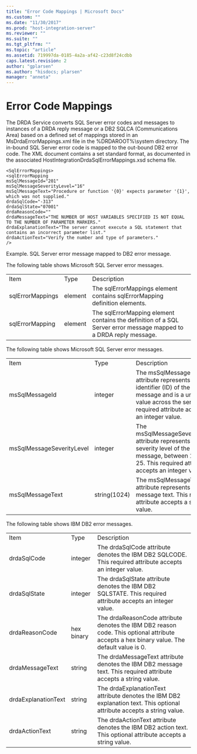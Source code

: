 ```yaml
---
title: "Error Code Mappings | Microsoft Docs"
ms.custom: ""
ms.date: "11/30/2017"
ms.prod: "host-integration-server"
ms.reviewer: ""
ms.suite: ""
ms.tgt_pltfrm: ""
ms.topic: "article"
ms.assetid: 719997da-0185-4a2a-af42-c23d8f24cdbb
caps.latest.revision: 2
author: "gplarsen"
ms.author: "hisdocs; plarsen"
manager: "anneta"
---
```

# Error Code Mappings
The DRDA Service converts SQL Server error codes and messages to instances of a DRDA reply message or a DB2 SQLCA (Communications Area) based on a defined set of mappings stored in an MsDrdaErrorMappings.xml file in the %DRDAROOT%\system directory. The in-bound SQL Server error code is mapped to the out-bound DB2 error code. The XML document contains a set standard format, as documented in the associated HostIntegrationDrdaSqlErrorMappings.xsd schema file.  

```  
<SqlErrorMappings>  
<sqlErrorMapping  
msSqlMessageId="201"   
msSqlMessageSeverityLevel="16"  
msSqlMessageText="Procedure or function '{0}' expects parameter '{1}', which was not supplied."  
drdaSqlCode="-313"  
drdaSqlState="07001"  
drdaReasonCode=""  
drdaMessageText="THE NUMBER OF HOST VARIABLES SPECIFIED IS NOT EQUAL TO THE NUMBER OF PARAMETER MARKERS."  
drdaExplanationText="The server cannot execute a SQL statement that contains an incorrect parameter list."  
drdaActionText="Verify the number and type of parameters."  
/>  

```  

 Example. SQL Server error message mapped to DB2 error message.  

 The following table shows Microsoft SQL Server error messages.  

||||  
|-|-|-|  
|Item|Type|Description|  
|sqlErrorMappings|element|The sqlErrorMappings element contains sqlErrorMapping definition elements.|  
|sqlErrorMapping|element|The sqlErrorMapping element contains the definition of a SQL Server error message mapped to a DRDA reply message.|  

 The following table shows Microsoft SQL Server error messages.  

||||  
|-|-|-|  
|Item|Type|Description|  
|msSqlMessageId|integer|The msSqlMessageId attribute represents the identifier (ID) of the message and is a unique value across the server. This required attribute accepts an integer value.|  
|msSqlMessageSeverityLevel|integer|The msSqlMessageSeverityLevel attribute represents the severity level of the message, between 1 and 25. This required attribute accepts an integer value.|  
|msSqlMessageText|string(1024)|The msSqlMessageText attribute represents the message text. This required attribute accepts a string value.|  

 The following table shows IBM DB2 error messages.  


|                     |            |                                                                                                                                           |
|---------------------|------------|-------------------------------------------------------------------------------------------------------------------------------------------|
|        Item         |    Type    |                                                                Description                                                                |
|     drdaSqlCode     |  integer   |                 The drdaSqlCode attribute denotes the IBM DB2 SQLCODE. This required attribute accepts an integer value.                  |
|    drdaSqlState     |  integer   |                The drdaSqlState attribute denotes the IBM DB2 SQLSTATE. This required attribute accepts an integer value.                 |
|   drdaReasonCode    | hex binary | The drdaReasonCode attribute denotes the IBM DB2 reason code. This optional attribute accepts a hex binary value. The default value is 0. |
|   drdaMessageText   |   string   |              The drdaMessageText attribute denotes the IBM DB2 message text. This required attribute accepts a string value.              |
| drdaExplanationText |   string   |          The drdaExplanationText attribute denotes the IBM DB2 explanation text. This optional attribute accepts a string value.          |
|   drdaActionText    |   string   |               The drdaActionText attribute denotes the IBM DB2 action text. This optional attribute accepts a string value.               |

